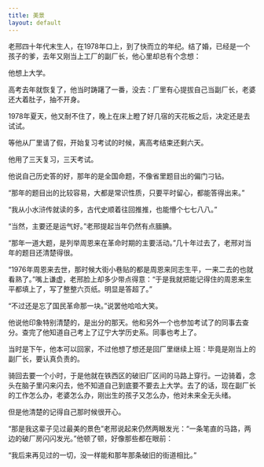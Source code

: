 ```yaml
---
title: 美景
layout: default
---
```


老邢四十年代末生人，在1978年口上，到了快而立的年纪。结了婚，已经是一个孩子的爹，去年又刚当上工厂的副厂长，他心里却总有个念想：

他想上大学。

高考去年就恢复了，他当时踌躇了一番，没去：厂里有心提拔自己当副厂长，老婆还大着肚子，抽不开身。

1978年夏天，他又耐不住了，晚上在床上瞪了好几宿的天花板之后，决定还是去试试。

等他从厂里请了假，开始复习考试的时候，离高考结束还剩六天。

他用了三天复习，三天考试。

他说自己历史答的好，那年的是全国命题，不像省里题目出的偏门刁钻。

“那年的题目出的比较容易，大都是常识性质，只要平时留心，都能答得出来。”

“我从小水浒传就读的多，古代史顺着往回推推，也能懵个七七八八。”

“当然，主要还是运气好。”老邢提起当年仍然有点腼腆。

“那年一道大题，是列举周恩来在革命时期的主要活动。”几十年过去了，老邢对当年的题目还清楚得很。

“1976年周恩来去世，那时候大街小巷贴的都是周恩来同志生平，一来二去的也就看熟了。”嘴上谦虚，老邢脸上却多少带点得意：“于是我就把能记得住的周恩来生平都填上了，写了整整六页纸。明显是答超了。”

“不过还是忘了国民革命那一块。”说罢他哈哈大笑。


他说他印象特别清楚的，是出分的那天。他和另外一个也参加考试了的同事去查分。查完了他知道自己考上了辽宁大学历史系。同事也考上了。

当时是下午，他本可以回家，不过他想了想还是回厂里继续上班：毕竟是刚当上的副厂长，要认真负责的。

骑回去要一个小时，于是他就在铁西区的破旧厂区间的马路上穿行。一边骑着，念头在脑子里闪来闪去，他不知道自己到底要不要去上大学。去了的话，现在副厂长的工作怎么办，老婆怎么办，刚出生的孩子又怎么办，他对未来全无头绪。

但是他清楚的记得自己那时候很开心。

“那是我这辈子见过最美的景色”老邢说起来仍然两眼发光：“一条笔直的马路，两边的破厂房闪闪发光。”他顿了顿，好像那些都在眼前：

“我后来再见过的一切，没一样能和那年那条破旧的街道相比。”
